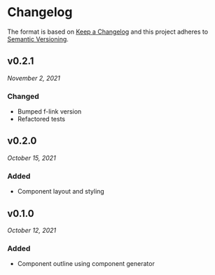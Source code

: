 # Changelog

The format is based on [Keep a Changelog](http://keepachangelog.com/en/1.0.0/)
and this project adheres to [Semantic Versioning](http://semver.org/spec/v2.0.0.html).


v0.2.1
------------------------------
*November 2, 2021*

### Changed
- Bumped f-link version
- Refactored tests


v0.2.0
------------------------------
*October 15, 2021*

### Added
- Component layout and styling


v0.1.0
------------------------------
*October 12, 2021*

### Added
- Component outline using component generator
